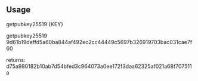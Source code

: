 ## Usage

getpubkey25519 {KEY}

getpubkey25519 9d61b19deffd5a60ba844af492ec2cc44449c5697b326919703bac031cae7f60

returns: d75a980182b10ab7d54bfed3c964073a0ee172f3daa62325af021a68f707511a
